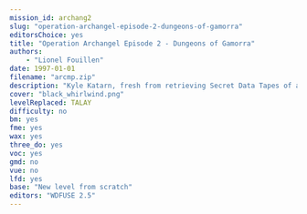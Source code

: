 ```yaml
---
mission_id: archang2
slug: "operation-archangel-episode-2-dungeons-of-gamorra"
editorsChoice: yes
title: "Operation Archangel Episode 2 - Dungeons of Gamorra"
authors: 
    - "Lionel Fouillen"
date: 1997-01-01
filename: "arcmp.zip"
description: "Kyle Katarn, fresh from retrieving Secret Data Tapes of a new weapon from Imperial Weapons engineer and defector Trem Goltend, is sent to a Gamorrean Fortress to retrieve a prototype. In order to obtain more information about the weapon - The Black Whirlwind - the rebels have also agreed to rescue Trem's daughter, Riia, who is being held hostage at the fortress to maintain his silence. Rescue her and Trem will be free to share what he knows."
cover: "black_whirlwind.png"
levelReplaced: TALAY
difficulty: no
bm:	yes
fme: yes
wax: yes
three_do: yes
voc: yes
gmd: no
vue: no
lfd: yes
base: "New level from scratch" 
editors: "WDFUSE 2.5"
---
```

